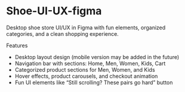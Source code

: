 # Shoe-UI-UX-figma
Desktop shoe store UI/UX in Figma with fun elements, organized categories, and a clean shopping experience.

Features
- Desktop layout design (mobile version may be added in the future)
- Navigation bar with sections: Home, Men, Women, Kids, Cart
- Categorized product sections for Men, Women, and Kids
- Hover effects, product carousels, and checkout animation
- Fun UI elements like “Still scrolling? These pairs go hard” button

